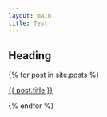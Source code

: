 ```yaml
---
layout: main
title: Test
---
```

## Heading
<section>
  {% for post in site.posts %}
  <span><p><a href="{{ post.url }}">{{ post.title }}</a></p></span>
  {% endfor %}
</section>
